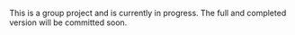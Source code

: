 This is a group project and is currently in progress. The full and completed version will be committed soon.
